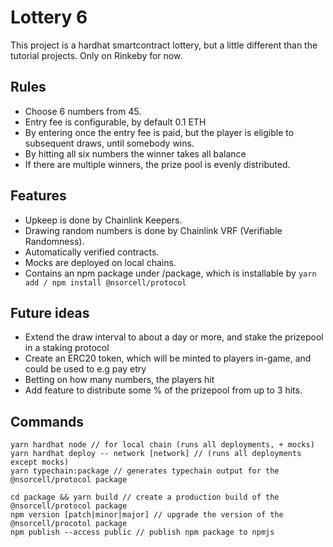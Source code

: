 # Lottery 6

This project is a hardhat smartcontract lottery, but a little different than the tutorial projects. Only on Rinkeby for now.

## Rules
- Choose 6 numbers from 45.
- Entry fee is configurable, by default 0.1 ETH
- By entering once the entry fee is paid, but the player is eligible to subsequent draws, until somebody wins.
- By hitting all six numbers the winner takes all balance
- If there are multiple winners, the prize pool is evenly distributed.

## Features 
- Upkeep is done by Chainlink Keepers.
- Drawing random numbers is done by Chainlink VRF (Verifiable Randomness).
- Automatically verified contracts.
- Mocks are deployed on local chains.
- Contains an npm package under /package, which is installable by `yarn add / npm install @nsorcell/protocol`

## Future ideas
- Extend the draw interval to about a day or more, and stake the prizepool in a staking protocol
- Create an ERC20 token, which will be minted to players in-game, and could be used to e.g pay etry
- Betting on how many numbers, the players hit
- Add feature to distribute some % of the prizepool from up to 3 hits.

## Commands

```shell
yarn hardhat node // for local chain (runs all deployments, + mocks)
yarn hardhat deploy -- network [network] // (runs all deployments except mocks)
yarn typechain:package // generates typechain output for the @nsorcell/protocol package

cd package && yarn build // create a production build of the @nsorcell/protocol package
npm version [patch|minor|major] // upgrade the version of the @nsorcell/procotol package
npm publish --access public // publish npm package to npmjs
```
